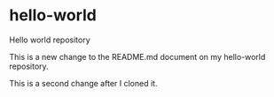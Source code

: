 # hello-world
Hello world repository

This is a new change to the README.md document on my hello-world repository.

This is a second change after I cloned it.


